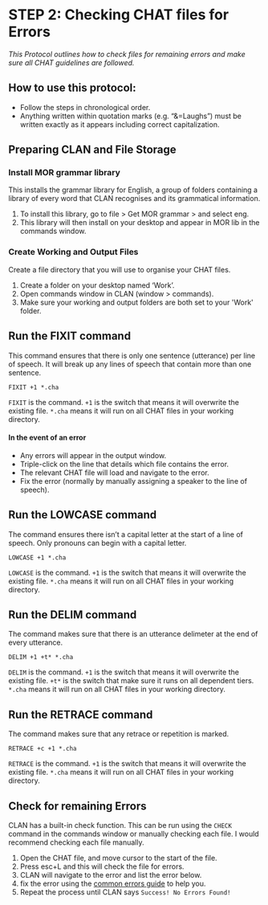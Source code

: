 # STEP 2: Checking CHAT files for Errors
*This Protocol outlines how to check files for remaining errors and make sure all CHAT guidelines are followed.* 

## How to use this protocol: 
+ Follow the steps in chronological order.  
+ Anything written within quotation marks (e.g. “&=Laughs”) must be written exactly as it appears including correct capitalization.

## Preparing CLAN and File Storage
### Install MOR grammar library 
This installs the grammar library for English, a group of folders containing a library of every word that CLAN recognises and its grammatical information. 
1. To install this library, go to file > Get MOR grammar > and select eng.
2. This library will then install on your desktop and appear in MOR lib in the commands window. 

### Create Working and Output Files 
Create a file directory that you will use to organise your CHAT files. 
1. Create a folder on your desktop named ‘Work’.
2. Open commands window in CLAN (window > commands).
3. Make sure your working and output folders are both set to your 'Work' folder.

## Run the FIXIT command 
This command ensures that there is only one sentence (utterance) per line of speech. 
It will break up any lines of speech that contain more than one sentence. 
```
FIXIT +1 *.cha
```
`FIXIT` is the command. 
`+1` is the switch that means it will overwrite the existing file. 
`*.cha` means it will run on all CHAT files in your working directory. 

#### In the event of an error 
+ Any errors will appear in the output window.
+ Triple-click on the line that details which file contains the error.
+ The relevant CHAT file will load and navigate to the error.
+ Fix the error (normally by manually assigning a speaker to the line of speech).

## Run the LOWCASE command 
The command ensures there isn’t a capital letter at the start of a line of speech. 
Only pronouns can begin with a capital letter.

```
LOWCASE +1 *.cha
```
`LOWCASE` is the command. 
`+1` is the switch that means it will overwrite the existing file. 
`*.cha` means it will run on all CHAT files in your working directory. 

## Run the DELIM command 
The command makes sure that there is an utterance delimeter at the end of every utterance. 
```
DELIM +1 +t* *.cha
```
`DELIM` is the command. 
`+1` is the switch that means it will overwrite the existing file. 
`+t*` is the switch that make sure it runs on all dependent tiers.
`*.cha` means it will run on all CHAT files in your working directory. 

## Run the RETRACE command 
The command makes sure that any retrace or repetition is marked. 
```
RETRACE +c +1 *.cha
```
`RETRACE` is the command. 
`+1` is the switch that means it will overwrite the existing file. 
`*.cha` means it will run on all CHAT files in your working directory. 

## Check for remaining Errors 
CLAN has a built-in check function. This can be run using the `CHECK` command in the commands window or manually checking each file. 
I would recommend checking each file manually. 

1. Open the CHAT file, and move cursor to the start of the file.
2. Press esc+L and this will check the file for errors.
3. CLAN will navigate to the error and list the error below.
4. fix the error using the [common errors guide](https://github.com/annabrown2/TranscriptAnalysis_WithCLAN/blob/main/Common_CLAN_Errors.md) to help you.
5. Repeat the process until CLAN says `Success! No Errors Found!` 





 


